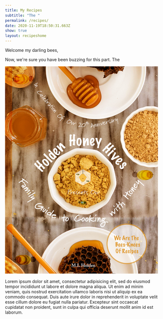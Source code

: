 ```yaml
---
title: My Recipes
subtitle: "The "
permalink: /recipes/
date: 2020-11-19T18:50:31.663Z
show: true
layout: recipeshome
---
```

Welcome my darling bees, 

Now, we're sure you have been buzzing for this part. The 

![](../uploads/hhh-recipe-cover.jpg)

Lorem ipsum dolor sit amet, consectetur adipisicing elit, sed do eiusmod tempor incididunt ut labore et dolore magna aliqua. Ut enim ad minim veniam, quis nostrud exercitation ullamco laboris nisi ut aliquip ex ea commodo consequat. Duis aute irure dolor in reprehenderit in voluptate velit esse cillum dolore eu fugiat nulla pariatur. Excepteur sint occaecat cupidatat non proident, sunt in culpa qui officia deserunt mollit anim id est laborum.